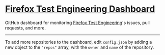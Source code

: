 # [Firefox Test Engineering Dashboard](https://mozilla.github.io/fxtest-dashboard/)

GitHub dashboard for monitoring [Firefox Test Engineering](https://wiki.mozilla.org/TestEngineering)'s issues, pull requests, and more.

___

To add more repositories to the dashboard, edit `config.json` by adding a new object to the `"repos"` array, with the `owner` and `name` of the repository.
